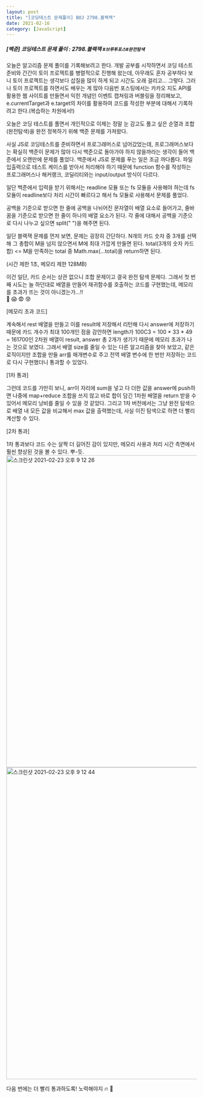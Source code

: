 ```yaml
---
layout: post
title: "[코딩테스트 문제풀이] BOJ 2798.블랙잭"
date: 2021-02-16
category: [JavaScript]
---
```


<h5>[백준] 코딩테스트 문제 풀이 : 2798.블랙잭 <small>#브루투포스#완전탐색</small></h5>

오늘은 알고리즘 문제 풀이를 기록해보려고 한다. 개발 공부를 시작하면서 코딩 테스트 준비와 간간이 토이 프로젝트를 병렬적으로 진행해 왔는데, 아무래도 혼자 공부하다 보니 
토이 프로젝트는 생각보다 삽질을 많이 하게 되고 시간도 오래 걸리고... 그렇다. 그러나 토이 프로젝트를 하면서도 배우는 게 많아 다음번 포스팅에서는 카카오 지도 API를 활용한 웹 사이트를
만들면서 익힌 개념인 이벤트 캡쳐링과 버블링을 정리해보고, e.currentTarget과 e.target의 차이를 활용하여 코드를 작성한 부분에 대해서 기록하려고 한다.(복습하는 차원에서!)


오늘은 코딩 테스트를 풀면서 개인적으로 이제는 정말 눈 감고도 풀고 싶은 순열과 조합(완전탐색)을 완전 정복하기 위해 백준 문제를 가져왔다.

사실 JS로 코딩테스트를 준비하면서 프로그래머스로 넘어갔었는데, 프로그래머스보다는 확실히 백준이 문제가 많아 다시 백준으로 돌아가야 하지 않을까라는 생각이 들어 백준에서 오랜만에 문제를 풀었다.
백준에서 JS로 문제를 푸는 일은 조금 까다롭다. 파일 입출력으로 테스트 케이스를 받아서 처리해야 하기 때문에 function 함수를 작성하는 프로그래머스나 해커랭크, 코딜리티와는 input/output 방식이 다르다.

일단 백준에서 입력을 받기 위해서는 readline 모듈 또는 fs 모듈을 사용해야 하는데 fs 모듈이 readline보다 처리 시간이 빠르다고 해서 fs 모듈로 사용해서 문제를 풀었다.

<script src="https://gist.github.com/SUPINKIM/fd0358bd7599abb617266ce433361418.js"></script>

공백을 기준으로 받으면 한 줄에 공백을 나뉘어진 문자열이 배열 요소로 들어가고, 줄바꿈을 기준으로 받으면 한 줄이 하나의 배열 요소가 된다. 각 줄에 대해서 공백을 기준으로 다시 나누고 싶으면 split(" ")을 해주면 된다.

일단 블랙잭 문제를 먼저 보면, 문제는 굉장히 간단하다. N개의 카드 숫자 중 3개를 선택해 그 총합이 M을 넘지 않으면서 M에 최대 가깝게 만들면 된다.
total(3개의 숫자 카드 합) <= M을 만족하는 total 중 Math.max(...total)을 return하면 된다.

(시간 제한 1초, 메모리 제한 128MB)

이건 일단, 카드 순서는 상관 없으니 조합 문제이고 결국 완전 탐색 문제다. 그래서 첫 번째 시도는 늘 하던대로 배열을 만들어 재귀함수를 호출하는 코드를 구현했는데, 메모리를 초과가 뜨는 것이 아니겠는가...!!<br>
🥲 😱 😨 😰

[메모리 초과 코드]
<script src="https://gist.github.com/SUPINKIM/72b0d8a26674358fe26e4e5ac1388351.js"></script>

계속해서 rest 배열을 만들고 이를 result에 저장해서 리턴해 다시 answer에 저장하기 때문에 카드 개수가 최대 100개인 점을 감안하면 length가 100C3 = 100 * 33 * 49 = 161700인 2차원 배열이 
result, answer 총 2개가 생기기 때문에 메모리 초과가 나는 것으로 보였다. 그래서 배열 size를 줄일 수 있는 다른 알고리즘을 찾아 보았고, 같은 로직이지만 조합을 만들 arr를 매개변수로 주고 전역 배열 변수에
한 번만 저장하는 코드로 다시 구현했더니 통과할 수 있었다.

[1차 통과]
<script src="https://gist.github.com/SUPINKIM/bf2f31ad26844270cdd5f7b1b3b4dcdd.js"></script>

그런데 코드를 가만히 보니, arr이 자리에 sum을 넣고 다 더한 값을 answer에 push하면 나중에 map+reduce 조합을 쓰지 않고 바로 합이 담긴 1차원 배열을 return 받을 수 있어서 메모리 낭비를 줄일 수 있을 것 같았다. 
그리고 1차 버전에서는 그냥 완전 탐색으로 배열 내 모든 값을 비교해서 max 값을 출력했는데, 사실 이진 탐색으로 하면 더 빨리 계산할 수 있다. 

[2차 통과]
<script src="https://gist.github.com/SUPINKIM/823739c219c4be530776c28f319b7d98.js"></script>

1차 통과보다 코드 수는 살짝 더 길어진 감이 있지만, 메모리 사용과 처리 시간 측면에서 훨씬 향상된 것을 볼 수 있다. 뿌-듯.
<img width="823" alt="스크린샷 2021-02-23 오후 9 12 26" src="https://user-images.githubusercontent.com/49034615/108842014-f7e35f00-761b-11eb-8ac9-dbc87db4e757.png">
<img width="823" alt="스크린샷 2021-02-23 오후 9 12 44" src="https://user-images.githubusercontent.com/49034615/108842017-f9ad2280-761b-11eb-8d01-352f6c22424d.png">

다음 번에는 더 빨리 통과하도록! 노력해야지 🔥 👊
